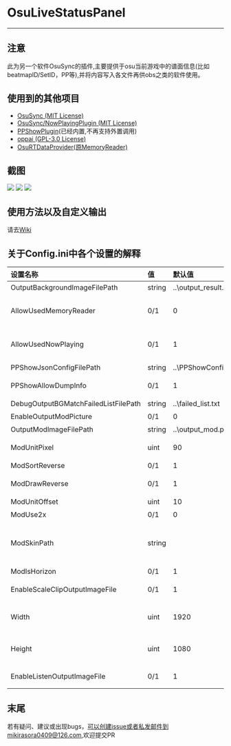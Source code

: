 # OsuLiveStatusPanel
---

## 注意
此为另一个软件OsuSync的插件,主要提供于osu当前游戏中的谱面信息(比如beatmapID/SetID，PP等),并将内容写入各文件再供obs之类的软件使用。

## 使用到的其他项目
* [OsuSync (MIT License)](https://github.com/Deliay/Sync)
* [OsuSync/NowPlayingPlugin (MIT License)](https://github.com/Deliay/SyncPlugin/tree/master/NowPlaying)
* [PPShowPlugin](https://coding.net/u/KedamaOvO/p/PPShowPlugin/git)(已经内置,不再支持外置调用)
* [oppai (GPL-3.0 License)](https://github.com/Francesco149/oppai)
* [OsuRTDataProvider(原MemoryReader)](https://github.com/KedamaOvO/OsuRTDataProvider-Release)

## 截图
![](https://puu.sh/zgbjf/75e7809432.jpg)
![](https://puu.sh/xAeUS/3fd87076b7.png)
![](https://puu.sh/xAeKe/e3bb87eba6.png)

## 使用方法以及自定义输出
请去[Wiki](https://github.com/MikiraSora/OsuLiveStatusPanel/wiki)

## 关于Config.ini中各个设置的解释
| 设置名称     | 值|默认值| 描述|
|:---------|:---------|:---------|:-------|
| OutputBackgroundImageFilePath | string |..\output_result.png| 输出模糊图片文件路径     |
| AllowUsedMemoryReader | 0/1 |0| 是否允许使用MemoryReader插件来获取当前谱面信息(和AllowUsedNowPlaying二选一)     |
| AllowUsedNowPlaying | 0/1 |1| 是否允许使用NowPlaying插件来获取当前谱面信息(和AllowUsedMemoryReader二选一)     |
| PPShowJsonConfigFilePath | string |..\PPShowConfig.json| PPShowPlugin配置文件路径     |
|PPShowAllowDumpInfo|0/1|1|是否允许内置的PPShowPlugin输出解析结果在Sync程序内|
|DebugOutputBGMatchFailedListFilePath|string|..\failed_list.txt|匹配背景图失败的osu路径|
|EnableOutputModPicture|0/1|0|是否生成Mod图片并输出|
|OutputModImageFilePath|string|..\output_mod.png|生成的Mod图片保存路径|
|ModUnitPixel|uint|90|每个Mod图片的大小(屙屎皮肤一般都是90*90)|
|ModSortReverse|0/1|1|反转Mod传入顺序
|ModDrawReverse|0/1|1|是否要从右到左(从下到上)依次绘制mod图片(否则相反)
|ModUnitOffset|uint|10|每个Mod图片相距|
|ModUse2x|0/1|0|是否钦定使用@2x结尾的源Mod图片|
|ModSkinPath|string||优先选择的Mod皮肤文件夹路径(如果这个文件夹没mod图片,再去当前打图皮肤文件夹找,打图默认皮肤玩家请使用这个强制选择要输出的图片)|
|ModIsHorizon|0/1|1|是否水平排列输出(否则垂直)|
|EnableScaleClipOutputImageFile|0/1|1|是否按固定分辨率输出背景图片(否则会直接复制图片到钦定输出路径)|
| Width | uint |1920| 固定图片宽度(EnableScaleClipOutputImageFile=1有效)     |
| Height | uint |1080| 固定图片后高度(EnableScaleClipOutputImageFile=1有效)     |
|EnableListenOutputImageFile|0/1|1|选图界面是否也会输出背景图片(钦定ORTDP源)|

## 末尾
若有疑问、建议或出现bugs，可以创建issue或者私发邮件到mikirasora0409@126.com,欢迎提交PR

